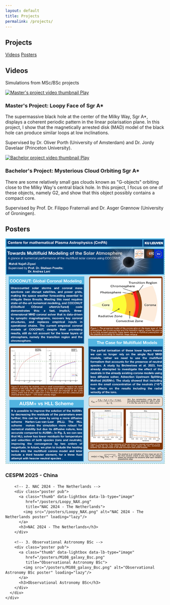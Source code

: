 ```yaml
---
layout: default
title: Projects
permalink: /projects/
---
```


<main class="wrap">
  <section id="projects">
    <h1>Projects</h1>
    <div class="badges" style="margin:12px 0 8px">
      <a class="btn" href="#videos">Videos</a>
      <a class="btn" href="#posters">Posters</a>
    </div>
  </section>

  <section id="videos">
    <h2>Videos</h2>
    <div class="card">
      <p class="meta">Simulations from MSc/BSc projects</p>
      <div class="video-grid">
        <!-- Video 1 -->
        <div class="video">
          <a class="thumb" data-lightbox data-lb-type="iframe"
             href="https://www.youtube.com/embed/1bSSq_N9Ap8?autoplay=1"
             title="Master's Project: Loopy Face of the Sgr A*">
            <img src="https://img.youtube.com/vi/1bSSq_N9Ap8/hqdefault.jpg" alt="Master's project video thumbnail" loading="lazy"/>
            <span class="play">Play</span>
          </a>
          <h3>Master's Project: Loopy Face of Sgr A*</h3>
          <p>
            The supermassive black hole at the center of the Milky Way, Sgr A*, displays a coherent periodic pattern in the linear polarisation plane. In this project, I show that the magnetically arrested disk (MAD) model of the black hole can produce similar loops at low inclinations.
          </p>
          <p class="meta">Supervised by Dr. Oliver Porth (University of Amsterdam) and Dr. Jordy Davelaar (Princeton University).</p>
        </div>
        <!-- Video 2 -->
        <div class="video">
          <a class="thumb" data-lightbox data-lb-type="iframe"
             href="https://www.youtube.com/embed/iFrTE4MfogM?autoplay=1"
             title="Bachelor's Project: Mysterious Cloud Orbiting Sgr A*">
            <img src="https://img.youtube.com/vi/iFrTE4MfogM/hqdefault.jpg" alt="Bachelor project video thumbnail" loading="lazy"/>
            <span class="play">Play</span>
          </a>
          <h3>Bachelor's Project: Mysterious Cloud Orbiting Sgr A*</h3>
          <p>
            There are some relatively small gas clouds known as "G-objects" orbiting close to the Milky Way's central black hole. In this project, I focus on one of these objects, namely G2, and show that this object possibly contains a compact core.
          </p>
          <p class="meta">Supervised by Prof. Dr. Filippo Fraternali and Dr. Asger Grønnow (University of Groningen).</p>
        </div>
      </div>
    </div>
  </section>

  <section id="posters">
    <h2>Posters</h2>
    <div class="card">
      <div class="thumb-grid">
        <!-- 1. CESPM 2025 - China -->
        <div class="poster pub">
          <a class="thumb" data-lightbox data-lb-type="image"
             href="/posters/COCONUT-MF.png"
             title="CESPM 2025 - China">
            <img src="/posters/COCONUT-MF.png" alt="CESPM 2025 - China poster" loading="lazy"/>
          </a>
          <h3>CESPM 2025 - China</h3>
        </div>

        <!-- 2. NAC 2024 - The Netherlands -->
        <div class="poster pub">
          <a class="thumb" data-lightbox data-lb-type="image"
             href="/posters/Loopy_NAX.png"
             title="NAC 2024 - The Netherlands">
            <img src="/posters/Loopy_NAX.png" alt="NAC 2024 - The Netherlands poster" loading="lazy"/>
          </a>
          <h3>NAC 2024 - The Netherlands</h3>
        </div>

        <!-- 3. Observational Astronomy BSc -->
        <div class="poster pub">
          <a class="thumb" data-lightbox data-lb-type="image"
             href="/posters/M108_galaxy_Bsc.png"
             title="Observational Astronomy BSc">
            <img src="/posters/M108_galaxy_Bsc.png" alt="Observational Astronomy BSc poster" loading="lazy"/>
          </a>
          <h3>Observational Astronomy BSc</h3>
        </div>
      </div>
    </div>
  </section>
</main>
